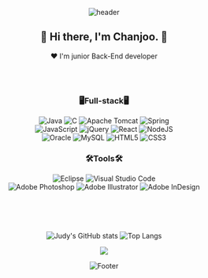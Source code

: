 <div align="center">
            
![header](https://capsule-render.vercel.app/api?type=Rounded&color=F9D4D4&height=280&section=header&text=ChanJoo%20Kim&fontSize=80&fontColor=585858)

## 👋 Hi there, I'm Chanjoo. 👋
♥ I'm junior Back-End developer


<br><br>

            
### 🖥️Full-stack🖥️<br>
![Java](https://img.shields.io/badge/java-%23ED8B00.svg?style=for-the-badge&logo=java&logoColor=white)
![C](https://img.shields.io/badge/c-%2300599C.svg?style=for-the-badge&logo=c&logoColor=white)
![Apache Tomcat](https://img.shields.io/badge/apache%20tomcat-%23F8DC75.svg?style=for-the-badge&logo=apache-tomcat&logoColor=black)
![Spring](https://img.shields.io/badge/spring-%236DB33F.svg?style=for-the-badge&logo=spring&logoColor=white)
<br>
![JavaScript](https://img.shields.io/badge/javascript-%23323330.svg?style=for-the-badge&logo=javascript&logoColor=%23F7DF1E)
![jQuery](https://img.shields.io/badge/jquery-%230769AD.svg?style=for-the-badge&logo=jquery&logoColor=white)
![React](https://img.shields.io/badge/react-%2320232a.svg?style=for-the-badge&logo=react&logoColor=%2361DAFB)
![NodeJS](https://img.shields.io/badge/node.js-6DA55F?style=for-the-badge&logo=node.js&logoColor=white)
<br>
![Oracle](https://img.shields.io/badge/Oracle-F80000?style=for-the-badge&logo=oracle&logoColor=white)
![MySQL](https://img.shields.io/badge/mysql-%2300f.svg?style=for-the-badge&logo=mysql&logoColor=white)
![HTML5](https://img.shields.io/badge/html5-%23E34F26.svg?style=for-the-badge&logo=html5&logoColor=white)
![CSS3](https://img.shields.io/badge/css3-%231572B6.svg?style=for-the-badge&logo=css3&logoColor=white)

### 🛠️Tools🛠️<br>
![Eclipse](https://img.shields.io/badge/Eclipse-FE7A16.svg?style=for-the-badge&logo=Eclipse&logoColor=white)
![Visual Studio Code](https://img.shields.io/badge/Visual%20Studio%20Code-0078d7.svg?style=for-the-badge&logo=visual-studio-code&logoColor=white)         
![Adobe Photoshop](https://img.shields.io/badge/adobe%20photoshop-%2331A8FF.svg?style=for-the-badge&logo=adobe%20photoshop&logoColor=white)
![Adobe Illustrator](https://img.shields.io/badge/adobe%20illustrator-%23FF9A00.svg?style=for-the-badge&logo=adobe%20illustrator&logoColor=white)
![Adobe InDesign](https://img.shields.io/badge/Adobe%20InDesign-49021F?style=for-the-badge&logo=adobeindesign&logoColor=white)

<br><br><br>            
![Judy's GitHub stats](https://github-readme-stats.vercel.app/api?username=chan-judy&show_icons=true&theme=calm)
![Top Langs](https://github-readme-stats.vercel.app/api/top-langs/?username=chan-judy&layout=compact&theme=calm)


<a href="https://hits.seeyoufarm.com"><img src="https://hits.seeyoufarm.com/api/count/incr/badge.svg?url=https%3A%2F%2Fgithub.com%2Fchan-judy%2Fhit-counter&count_bg=%23EED0FF&title_bg=%23626262&icon=&icon_color=%23E7E7E7&title=hits&edge_flat=false"/></a> 

![Footer](https://capsule-render.vercel.app/api?type=waving&color=F9D4D4&height=200&section=footer)
</div>
